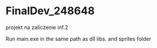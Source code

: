 # FinalDev_248648
projekt na zaliczenie inf.2

Run main.exe in the same path as dll libs. and sprites folder
